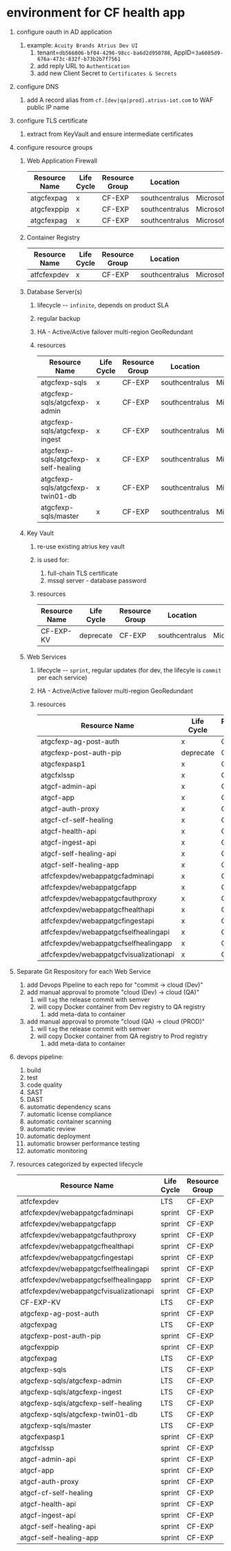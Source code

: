 # environment for CF health app

1) configure oauth in AD application
    1) example: `Acuity Brands Atrius Dev UI`
        1) tenant=`db566806-bf04-4296-98cc-ba6d2d950788`, AppID=`3a6085d9-676a-473c-832f-b73b2b7f7561`
        2) add reply URL to `Authentication`
        3) add new Client Secret to `Certificates & Secrets`
1) configure DNS
    1) add A record alias from `cf.[dev|qa|prod].atrius-iot.com` to WAF public IP name
1) configure TLS certificate
    1) extract from KeyVault and ensure intermediate certificates
1) configure resource groups
    1) Web Application Firewall

        | Resource Name | Life Cycle | Resource Group | Location | Type |
        |---------------|------------|----------------|----------|------|
        |atgcfexpag                               |x|CF-EXP|           southcentralus|  Microsoft.Network/applicationGateways|
        |atgcfexppip                              |x|CF-EXP|           southcentralus|  Microsoft.Network/publicIPAddresses|
        |atgcfexpag                               |x|CF-EXP|           southcentralus|  Microsoft.Network/virtualNetworks|

    1) Container Registry

        | Resource Name | Life Cycle | Resource Group | Location | Type |
        |---------------|------------|----------------|----------|------|
        |atfcfexpdev                              |x|CF-EXP|           southcentralus|  Microsoft.ContainerRegistry/registries|

    1) Database Server(s)
        1) lifecycle -- `infinite`, depends on product SLA
        1) regular backup
        1) HA - Active/Active failover multi-region GeoRedundant
        1) resources
    
            | Resource Name | Life Cycle | Resource Group | Location | Type |
            |---------------|------------|----------------|----------|------|
            |atgcfexp-sqls                            |x|CF-EXP|           southcentralus|  Microsoft.Sql/servers|
            |atgcfexp-sqls/atgcfexp-admin             |x|CF-EXP|           southcentralus|  Microsoft.Sql/servers/databases|
            |atgcfexp-sqls/atgcfexp-ingest            |x|CF-EXP|           southcentralus|  Microsoft.Sql/servers/databases|
            |atgcfexp-sqls/atgcfexp-self-healing      |x|CF-EXP|           southcentralus|  Microsoft.Sql/servers/databases|
            |atgcfexp-sqls/atgcfexp-twin01-db         |x|CF-EXP|           southcentralus|  Microsoft.Sql/servers/databases|
            |atgcfexp-sqls/master                     |x|CF-EXP|           southcentralus|  Microsoft.Sql/servers/databases|

    1) Key Vault
        1) re-use existing atrius key vault
        1) is used for:
            1) full-chain TLS certificate
            1) mssql server - database password
        1) resources
    
            | Resource Name | Life Cycle | Resource Group | Location | Type |
            |---------------|------------|----------------|----------|------|
            |CF-EXP-KV                                |deprecate|CF-EXP|           southcentralus|  Microsoft.KeyVault/vaults|

    1) Web Services
        1) lifecycle -- `sprint`, regular updates (for dev, the lifecyle is `commit` per each service)
        1) HA - Active/Active failover multi-region GeoRedundant
        1) resources
    
            | Resource Name | Life Cycle | Resource Group | Location | Type |
            |---------------|------------|----------------|----------|------|
            |atgcfexp-ag-post-auth                    |x|CF-EXP|           southcentralus|  Microsoft.Network/applicationGateways|
            |atgcfexp-post-auth-pip                   |deprecate|CF-EXP|           southcentralus|  Microsoft.Network/publicIPAddresses|
            |atgcfexpasp1                             |x|CF-EXP|           southcentralus|  Microsoft.Web/serverFarms|
            |atgcfxlssp                               |x|CF-EXP|           southcentralus|  Microsoft.Web/serverFarms|
            |atgcf-admin-api                          |x|CF-EXP|           southcentralus|  Microsoft.Web/sites|
            |atgcf-app                                |x|CF-EXP|           southcentralus|  Microsoft.Web/sites|
            |atgcf-auth-proxy                         |x|CF-EXP|           southcentralus|  Microsoft.Web/sites|
            |atgcf-cf-self-healing                    |x|CF-EXP|           southcentralus|  Microsoft.Web/sites|
            |atgcf-health-api                         |x|CF-EXP|           southcentralus|  Microsoft.Web/sites|
            |atgcf-ingest-api                         |x|CF-EXP|           southcentralus|  Microsoft.Web/sites|
            |atgcf-self-healing-api                   |x|CF-EXP|           southcentralus|  Microsoft.Web/sites|
            |atgcf-self-healing-app                   |x|CF-EXP|           southcentralus|  Microsoft.Web/sites|
            |atfcfexpdev/webappatgcfadminapi          |x|CF-EXP|           southcentralus|  Microsoft.ContainerRegistry/registries/webhooks|
            |atfcfexpdev/webappatgcfapp               |x|CF-EXP|           southcentralus|  Microsoft.ContainerRegistry/registries/webhooks|
            |atfcfexpdev/webappatgcfauthproxy         |x|CF-EXP|           southcentralus|  Microsoft.ContainerRegistry/registries/webhooks|
            |atfcfexpdev/webappatgcfhealthapi         |x|CF-EXP|           southcentralus|  Microsoft.ContainerRegistry/registries/webhooks|
            |atfcfexpdev/webappatgcfingestapi         |x|CF-EXP|           southcentralus|  Microsoft.ContainerRegistry/registries/webhooks|
            |atfcfexpdev/webappatgcfselfhealingapi    |x|CF-EXP|           southcentralus|  Microsoft.ContainerRegistry/registries/webhooks|
            |atfcfexpdev/webappatgcfselfhealingapp    |x|CF-EXP|           southcentralus|  Microsoft.ContainerRegistry/registries/webhooks|
            |atfcfexpdev/webappatgcfvisualizationapi  |x|CF-EXP|           southcentralus|  Microsoft.ContainerRegistry/registries/webhooks|

1) Separate Git Respository for each Web Service
    1) add Devops Pipeline to each repo for "commit -> cloud (Dev)"
    1) add manual approval to promote "cloud (Dev) -> cloud (QA)"
        1) will `tag` the release commit with semver
        1) will copy Docker container from Dev registry to QA registry
            1) add meta-data to container
    1) add manual approval to promote "cloud (QA) -> cloud (PROD)"
        1) will `tag` the release commit with semver
        1) will copy Docker container from QA registry to Prod registry
            1) add meta-data to container
            
1) devops pipeline:
    1) build
    2) test
    3) code quality
    4) SAST
    5) DAST
    6) automatic dependency scans
    7) automatic license compliance
    8) automatic container scanning
    9) automatic review
    10) automatic deployment
    11) automatic browser performance testing
    12) automatic monitoring

1) resources categorized by expected lifecycle

    | Resource Name | Life Cycle | Resource Group | Location | Type |
    |---------------|------------|----------------|----------|------|
    |atfcfexpdev                              |LTS|CF-EXP|           southcentralus|  Microsoft.ContainerRegistry/registries|
    |atfcfexpdev/webappatgcfadminapi          |sprint|CF-EXP|           southcentralus|  Microsoft.ContainerRegistry/registries/webhooks|
    |atfcfexpdev/webappatgcfapp               |sprint|CF-EXP|           southcentralus|  Microsoft.ContainerRegistry/registries/webhooks|
    |atfcfexpdev/webappatgcfauthproxy         |sprint|CF-EXP|           southcentralus|  Microsoft.ContainerRegistry/registries/webhooks|
    |atfcfexpdev/webappatgcfhealthapi         |sprint|CF-EXP|           southcentralus|  Microsoft.ContainerRegistry/registries/webhooks|
    |atfcfexpdev/webappatgcfingestapi         |sprint|CF-EXP|           southcentralus|  Microsoft.ContainerRegistry/registries/webhooks|
    |atfcfexpdev/webappatgcfselfhealingapi    |sprint|CF-EXP|           southcentralus|  Microsoft.ContainerRegistry/registries/webhooks|
    |atfcfexpdev/webappatgcfselfhealingapp    |sprint|CF-EXP|           southcentralus|  Microsoft.ContainerRegistry/registries/webhooks|
    |atfcfexpdev/webappatgcfvisualizationapi  |sprint|CF-EXP|           southcentralus|  Microsoft.ContainerRegistry/registries/webhooks|
    |CF-EXP-KV                                |LTS|CF-EXP|           southcentralus|  Microsoft.KeyVault/vaults|
    |atgcfexp-ag-post-auth                    |sprint|CF-EXP|           southcentralus|  Microsoft.Network/applicationGateways|
    |atgcfexpag                               |LTS|CF-EXP|           southcentralus|  Microsoft.Network/applicationGateways|
    |atgcfexp-post-auth-pip                   |sprint|CF-EXP|           southcentralus|  Microsoft.Network/publicIPAddresses|
    |atgcfexppip                              |sprint|CF-EXP|           southcentralus|  Microsoft.Network/publicIPAddresses|
    |atgcfexpag                               |LTS|CF-EXP|           southcentralus|  Microsoft.Network/virtualNetworks|
    |atgcfexp-sqls                            |LTS|CF-EXP|           southcentralus|  Microsoft.Sql/servers|
    |atgcfexp-sqls/atgcfexp-admin             |LTS|CF-EXP|           southcentralus|  Microsoft.Sql/servers/databases|
    |atgcfexp-sqls/atgcfexp-ingest            |LTS|CF-EXP|           southcentralus|  Microsoft.Sql/servers/databases|
    |atgcfexp-sqls/atgcfexp-self-healing      |LTS|CF-EXP|           southcentralus|  Microsoft.Sql/servers/databases|
    |atgcfexp-sqls/atgcfexp-twin01-db         |LTS|CF-EXP|           southcentralus|  Microsoft.Sql/servers/databases|
    |atgcfexp-sqls/master                     |LTS|CF-EXP|           southcentralus|  Microsoft.Sql/servers/databases|
    |atgcfexpasp1                             |sprint|CF-EXP|           southcentralus|  Microsoft.Web/serverFarms|
    |atgcfxlssp                               |sprint|CF-EXP|           southcentralus|  Microsoft.Web/serverFarms|
    |atgcf-admin-api                          |sprint|CF-EXP|           southcentralus|  Microsoft.Web/sites|
    |atgcf-app                                |sprint|CF-EXP|           southcentralus|  Microsoft.Web/sites|
    |atgcf-auth-proxy                         |sprint|CF-EXP|           southcentralus|  Microsoft.Web/sites|
    |atgcf-cf-self-healing                    |sprint|CF-EXP|           southcentralus|  Microsoft.Web/sites|
    |atgcf-health-api                         |sprint|CF-EXP|           southcentralus|  Microsoft.Web/sites|
    |atgcf-ingest-api                         |sprint|CF-EXP|           southcentralus|  Microsoft.Web/sites|
    |atgcf-self-healing-api                   |sprint|CF-EXP|           southcentralus|  Microsoft.Web/sites|
    |atgcf-self-healing-app                   |sprint|CF-EXP|           southcentralus|  Microsoft.Web/sites|
